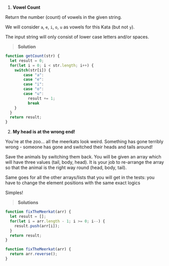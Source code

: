 1. **Vowel Count**

Return the number (count) of vowels in the given string.

We will consider `a`, `e`, `i`, `o`, `u` as vowels for this Kata (but not `y`).

The input string will only consist of lower case letters and/or spaces.

> **Solution**

```js
function getCount(str) {
  let result = 0;
  for(let i = 0; i < str.length; i++) {
    switch(str[i]) {
        case "a":
        case "e":
        case "i":
        case "o":
        case "u":
          result += 1;
          break
    }
  }
  return result;
}
```

2. **My head is at the wrong end!**


You're at the zoo... all the meerkats look weird. Something has gone terribly wrong - someone has gone and switched their heads and tails around!

Save the animals by switching them back. You will be given an array which will have three values (tail, body, head). It is your job to re-arrange the array so that the animal is the right way round (head, body, tail).

Same goes for all the other arrays/lists that you will get in the tests: you have to change the element positions with the same exact logics

Simples!

> **Solutions**

```js
function fixTheMeerkat(arr) {
  let result = [];
  for(let i = arr.length - 1; i >= 0; i--) {
    result.push(arr[i]);
  }
  return result;
}
```

```js
function fixTheMeerkat(arr) {
  return arr.reverse();
}
```